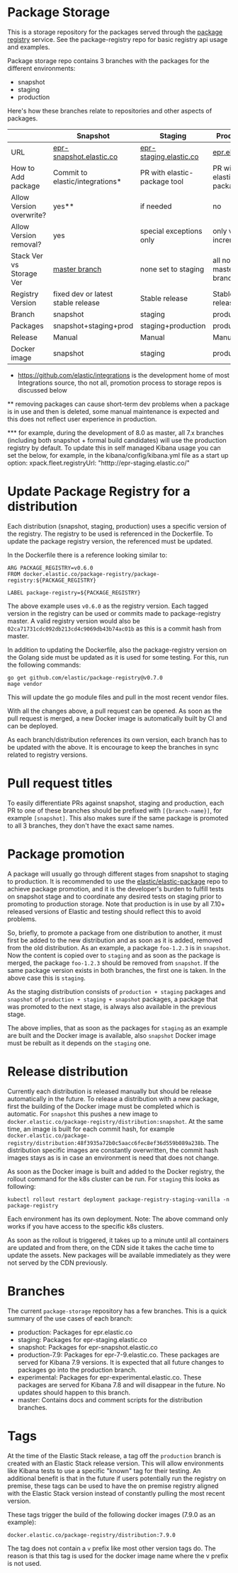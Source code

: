 # Package Storage
This is a storage repository for the packages served through the [package registry](https://github.com/elastic/package-registry) service.  See the package-registry repo for basic registry api usage and examples.

Package storage repo contains 3 branches with the packages for the different environments:

* snapshot
* staging
* production

Here's how these branches relate to repositories and other aspects of packages.

|                         | Snapshot                    | Staging                    | Production                |
|-------------------      |-------------------------    |------------------------    |-----------------------    |
| URL                     |  [epr-snapshot.elastic.co](https://epr-snapshot.elastic.co/search) | [epr-staging.elastic.co](https://epr-staging.elastic.co/search) | [epr.elastic.co](https://epr.elastic.co/search) |
| How to Add package      | Commit to elastic/integrations* | PR with elastic-package tool | PR with elastic-package tool |
| Allow Version overwrite?| yes**                        | if needed                  | no                        |
| Allow Version removal?  | yes                         | special exceptions only    | only version increments   |
| Stack Ver vs Storage Ver| [master branch](https://github.com/elastic/kibana/blob/master/x-pack/plugins/fleet/server/services/epm/registry/registry_url.ts#L25) | none set to staging | all non-master branches*** |
| Registry Version        | fixed dev or latest stable release | Stable release      | Stable release            |
| Branch                  | snapshot                    | staging                    | production                |
| Packages                | snapshot+staging+prod       | staging+production         | production                |
| Release                 | Manual                      | Manual                     | Manual                    |
| Docker image            | snapshot                    | staging                    | production                |

* https://github.com/elastic/integrations is the development home of most Integrations source, tho not all, promotion process to storage repos is discussed below

** removing packages can cause short-term dev problems when a package is in use and then is deleted, some manual maintenance is expected and this does not reflect user experience in production.

*** for example, during the development of 8.0 as master, all 7.x branches (including both snapshot + formal build candidates) will use the production registry by default.  To update this in self managed Kibana usage you can set the below, for example, in the kibana/config/kibana.yml file as a start up option: 
xpack.fleet.registryUrl: "htttp://epr-staging.elastic.co/"

# Update Package Registry for a distribution

Each distribution (snapshot, staging, production) uses a specific version of the registry. The registry to be used is referenced in the Dockerfile. To update the package registry version, the referenced must be updated.

In the Dockerfile there is a reference looking similar to:

```
ARG PACKAGE_REGISTRY=v0.6.0
FROM docker.elastic.co/package-registry/package-registry:${PACKAGE_REGISTRY}

LABEL package-registry=${PACKAGE_REGISTRY}
```

The above example uses `v0.6.0` as the registry version. Each tagged version in the registry can be used or commits made to package-registry master. A valid registry version would also be `02ca71731cdc092db213cd4c9069db43b74ac01b` as this is a commit hash from master.

In addition to updating the Dockerfile, also the package-registry version on the Golang side must be updated as it is used for some testing. For this, run the following commands:

```
go get github.com/elastic/package-registry@v0.7.0
mage vendor
```

This will update the go module files and pull in the most recent vendor files.

With all the changes above, a pull request can be opened. As soon as the pull request is merged, a new Docker image is automatically built by CI and can be deployed.

As each branch/distribution references its own version, each branch has to be updated with the above. It is encourage to keep the branches in sync related to registry versions.

# Pull request titles

To easily differentiate PRs against snapshot, staging and production, each PR to one of these branches should be prefixed with `[{branch-name}]`, for example `[snapshot]`. This also makes sure if the same package is promoted to all 3 branches, they don't have the exact same names.

# Package promotion

A package will usually go through different stages from snapshot to staging to production.  It is recommended to use the [elastic/elastic-package](https://github.com/elastic/elastic-package) repo to achieve package promotion, and it is the developer's burden to fulfill tests on snapshot stage and to coordinate any desired tests on staging prior to promoting to production storage.  Note that production is in use by all 7.10+ released versions of Elastic and testing should reflect this to avoid problems. 

So, briefly, to promote a package from one distribution to another, it must first be added to the new distribution and as soon as it is added, removed from the old distribution. As an example, a package `foo-1.2.3` is in `snapshot`. Now the content is copied over to `staging` and as soon as the package is merged, the package `foo-1.2.3` should be removed from `snapshot`. If the same package version exists in both branches, the first one is taken. In the above case this is `staging`.

As the staging distribution consists of `production + staging` packages and `snapshot` of `production + staging + snapshot` packages, a package that was promoted to the next stage, is always also available in the previous stage.

The above implies, that as soon as the packages for `staging` as an example are built and the Docker image is available, also `snapshot` Docker image must be rebuilt as it depends on the `staging` one.

# Release distribution

Currently each distribution is released manually but should be release automatically in the future. To release a distribution with a new package, first the building of the Docker image must be completed which is automatic. For `snapshot` this pushes a new image to `docker.elastic.co/package-registry/distribution:snapshot`. At the same time, an image is built for each commit hash, for example `docker.elastic.co/package-registry/distribution:48f3935a72b0c5aacc6fec8ef36d559b089a238b`. The distribution specific images are constantly overwritten, the commit hash images stays as is in case an environment is need that does not change.

As soon as the Docker image is built and added to the Docker registry, the rollout command for the k8s cluster can be run. For `staging` this looks as following:

```
kubectl rollout restart deployment package-registry-staging-vanilla -n package-registry
```

Each environment has its own deployment. Note: The above command only works if you have access to the specific k8s clusters.

As soon as the rollout is triggered, it takes up to a minute until all containers are updated and from there, on the CDN side it takes the cache time to update the assets. New packages will be available immediately as they were not served by the CDN previously.

# Branches

The current `package-storage` repository has a few branches. This is a quick summary of the use cases of each branch:

* production: Packages for epr.elastic.co
* staging: Packages for epr-staging.elastic.co
* snapshot: Packages for epr-snapshot.elastic.co
* production-7.9: Packages for epr-7-9.elastic.co. These packages are served for Kibana 7.9 versions. It is expected that all future changes to packages go into the production branch.
* experimental: Packages for epr-experimental.elastic.co. These packages are served for Kibana 7.8 and will disappear in the future. No updates should happen to this branch.
* master: Contains docs and comment scripts for the distribution branches.

# Tags

At the time of the Elastic Stack release, a tag off the `production` branch is created with an Elastic Stack release version. This will allow environments like Kibana tests to use a specific "known" tag for their testing. An additional benefit is that in the future if users potentially run the registry on premise, these tags can be used to have the on premise registry aligned with the Elastic Stack version instead of constantly pulling the most recent version.

These tags trigger the build of the following docker images (7.9.0 as an example):

```
docker.elastic.co/package-registry/distribution:7.9.0
```

The tag does not contain a `v` prefix like most other version tags do. The reason is that this tag is used for the docker image name where the v prefix is not used.
